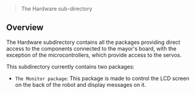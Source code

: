 > The Hardware sub-directory

## Overview

The Hardware subdirectory contains all the packages providing direct access to the components connected to the mayor's board, with the exception of the microcontrollers, which provide access to the servos.

This subdirectory currently contains two packages: 
* `The Monitor package`: This package is made to control the LCD screen on the back of the robot and display messages on it.
